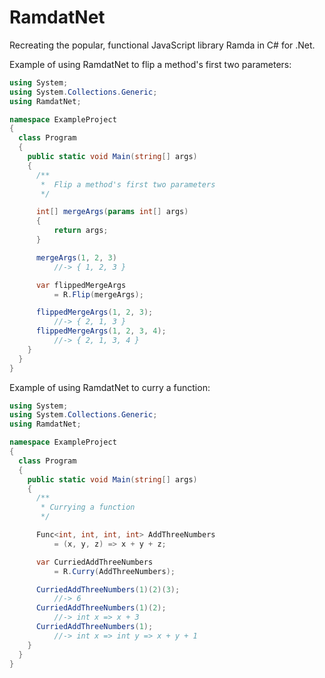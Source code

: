 # RamdatNet

Recreating the popular, functional JavaScript library Ramda in C# for .Net.

Example of using RamdatNet to flip a method's first two parameters:

```csharp
using System;
using System.Collections.Generic;
using RamdatNet;

namespace ExampleProject
{
  class Program
  {
    public static void Main(string[] args)
    {
      /**
       *  Flip a method's first two parameters
       */

      int[] mergeArgs(params int[] args)
      {
          return args;
      }

      mergeArgs(1, 2, 3)
          //-> { 1, 2, 3 }

      var flippedMergeArgs
          = R.Flip(mergeArgs);

      flippedMergeArgs(1, 2, 3);
          //-> { 2, 1, 3 }
      flippedMergeArgs(1, 2, 3, 4);
          //-> { 2, 1, 3, 4 }
    }
  }
}
```

Example of using RamdatNet to curry a function:

```csharp
using System;
using System.Collections.Generic;
using RamdatNet;

namespace ExampleProject
{
  class Program
  {
    public static void Main(string[] args)
    {
      /**
       * Currying a function
       */

      Func<int, int, int, int> AddThreeNumbers
          = (x, y, z) => x + y + z;

      var CurriedAddThreeNumbers
          = R.Curry(AddThreeNumbers);

      CurriedAddThreeNumbers(1)(2)(3);
          //-> 6
      CurriedAddThreeNumbers(1)(2);
          //-> int x => x + 3
      CurriedAddThreeNumbers(1);
          //-> int x => int y => x + y + 1
    }
  }
}
```
